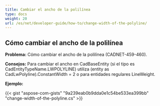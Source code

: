 ```yaml
---
title: Cambiar el ancho de la polilínea 
type: docs
weight: 20
url: /es/net/developer-guide/how-to/change-width-of-the-polyline/
---
```


## **Cómo cambiar el ancho de la polilínea**

**Problema:** Cómo cambiar el ancho de la polilínea (CADNET-459-460).

**Consejos:** Para cambiar el ancho en CadBaseEntity (si el tipo es CadEntityTypeName.LWPOLYLINE) utiliza (entity as CadLwPolyline).ConstantWidth = 2 o para entidades regulares LineWeight.

**Ejemplo:**

{{< gist "aspose-com-gists" "9a239eab0b9dda0e1c54be533ea399bb" "change-width-of-the-polyline.cs" >}}
